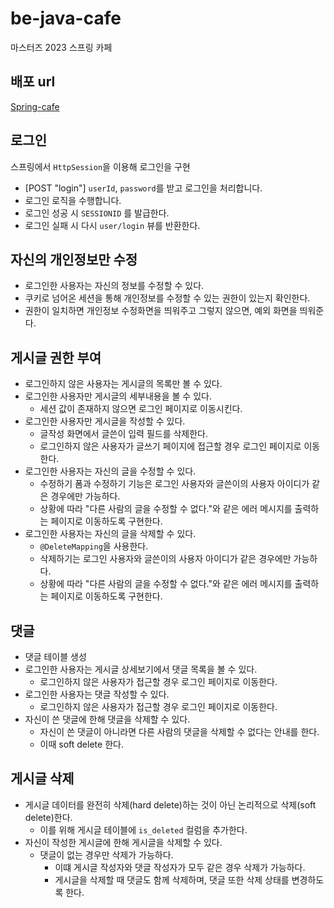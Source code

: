 # be-java-cafe

마스터즈 2023 스프링 카페

## 배포 url

[Spring-cafe](http://ec2-3-34-194-155.ap-northeast-2.compute.amazonaws.com:8080/)

## 로그인

스프링에서 `HttpSession`을 이용해 로그인을 구현

* [POST "login"] `userId`, `password`를 받고 로그인을 처리합니다.
* 로그인 로직을 수행합니다.
* 로그인 성공 시 `SESSIONID` 를 발급한다.
* 로그인 실패 시 다시 `user/login` 뷰를 반환한다.

## 자신의 개인정보만 수정

* 로그인한 사용자는 자신의 정보를 수정할 수 있다.
* 쿠키로 넘어온 세션을 통해 개인정보를 수정할 수 있는 권한이 있는지 확인한다.
* 권한이 일치하면 개인정보 수정화면을 띄워주고 그렇지 않으면, 예외 화면을 띄워준다.

## 게시글 권한 부여

* 로그인하지 않은 사용자는 게시글의 목록만 볼 수 있다.
* 로그인한 사용자만 게시글의 세부내용을 볼 수 있다.
    * 세션 값이 존재하지 않으면 로그인 페이지로 이동시킨다.
* 로그인한 사용자만 게시글을 작성할 수 있다.
    * 글작성 화면에서 글쓴이 입력 필드를 삭제한다.
    * 로그인하지 않은 사용자가 글쓰기 페이지에 접근할 경우 로그인 페이지로 이동한다.
* 로그인한 사용자는 자신의 글을 수정할 수 있다.
    * 수정하기 폼과 수정하기 기능은 로그인 사용자와 글쓴이의 사용자 아이디가 같은 경우에만 가능하다.
    * 상황에 따라 "다른 사람의 글을 수정할 수 없다."와 같은 에러 메시지를 출력하는 페이지로 이동하도록 구현한다.
* 로그인한 사용자는 자신의 글을 삭제할 수 있다.
    * `@DeleteMapping`을 사용한다.
    * 삭제하기는 로그인 사용자와 글쓴이의 사용자 아이디가 같은 경우에만 가능하다.
    * 상황에 따라 "다른 사람의 글을 수정할 수 없다."와 같은 에러 메시지를 출력하는 페이지로 이동하도록 구현한다.

## 댓글

* 댓글 테이블 생성
* 로그인한 사용자는 게시글 상세보기에서 댓글 목록을 볼 수 있다.
    * 로그인하지 않은 사용자가 접근할 경우 로그인 페이지로 이동한다.
* 로그인한 사용자는 댓글 작성할 수 있다.
    * 로그인하지 않은 사용자가 접근할 경우 로그인 페이지로 이동한다.
* 자신이 쓴 댓글에 한해 댓글을 삭제할 수 있다.
    * 자신이 쓴 댓글이 아니라면 다른 사람의 댓글을 삭제할 수 없다는 안내를 한다.
    * 이때 soft delete 한다.

## 게시글 삭제

* 게시글 데이터를 완전히 삭제(hard delete)하는 것이 아닌 논리적으로 삭제(soft delete)한다.
    * 이를 위해 게시글 테이블에 `is_deleted` 컬럼을 추가한다.
* 자신이 작성한 게시글에 한해 게시글을 삭제할 수 있다.
    * 댓글이 없는 경우만 삭제가 가능하다.
        * 이떄 게시글 작성자와 댓글 작성자가 모두 같은 경우 삭제가 가능하다.
        * 게시글을 삭제할 때 댓글도 함께 삭제하며, 댓글 또한 삭제 상태를 변경하도록 한다.
